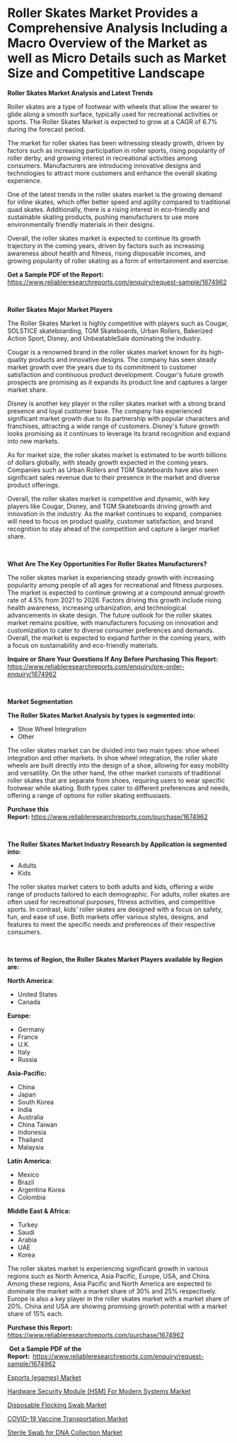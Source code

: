 <p><h1>Roller Skates Market Provides a Comprehensive Analysis Including a Macro Overview of the Market as well as Micro Details such as Market Size and Competitive Landscape</h1></p><p><strong>Roller Skates Market Analysis and Latest Trends</strong></p>
<p><p>Roller skates are a type of footwear with wheels that allow the wearer to glide along a smooth surface, typically used for recreational activities or sports. The Roller Skates Market is expected to grow at a CAGR of 6.7% during the forecast period. </p><p>The market for roller skates has been witnessing steady growth, driven by factors such as increasing participation in roller sports, rising popularity of roller derby, and growing interest in recreational activities among consumers. Manufacturers are introducing innovative designs and technologies to attract more customers and enhance the overall skating experience. </p><p>One of the latest trends in the roller skates market is the growing demand for inline skates, which offer better speed and agility compared to traditional quad skates. Additionally, there is a rising interest in eco-friendly and sustainable skating products, pushing manufacturers to use more environmentally friendly materials in their designs.</p><p>Overall, the roller skates market is expected to continue its growth trajectory in the coming years, driven by factors such as increasing awareness about health and fitness, rising disposable incomes, and growing popularity of roller skating as a form of entertainment and exercise.</p></p>
<p><strong>Get a Sample PDF of the Report:&nbsp;</strong> <a href="https://www.reliableresearchreports.com/enquiry/request-sample/1674962">https://www.reliableresearchreports.com/enquiry/request-sample/1674962</a></p>
<p>&nbsp;</p>
<p><strong>Roller Skates Major Market Players</strong></p>
<p><p>The Roller Skates Market is highly competitive with players such as Cougar, SOLSTICE skateboarding, TGM Skateboards, Urban Rollers, Bakerized Action Sport, Disney, and UnbeatableSale dominating the industry.</p><p>Cougar is a renowned brand in the roller skates market known for its high-quality products and innovative designs. The company has seen steady market growth over the years due to its commitment to customer satisfaction and continuous product development. Cougar's future growth prospects are promising as it expands its product line and captures a larger market share.</p><p>Disney is another key player in the roller skates market with a strong brand presence and loyal customer base. The company has experienced significant market growth due to its partnership with popular characters and franchises, attracting a wide range of customers. Disney's future growth looks promising as it continues to leverage its brand recognition and expand into new markets.</p><p>As for market size, the roller skates market is estimated to be worth billions of dollars globally, with steady growth expected in the coming years. Companies such as Urban Rollers and TGM Skateboards have also seen significant sales revenue due to their presence in the market and diverse product offerings.</p><p>Overall, the roller skates market is competitive and dynamic, with key players like Cougar, Disney, and TGM Skateboards driving growth and innovation in the industry. As the market continues to expand, companies will need to focus on product quality, customer satisfaction, and brand recognition to stay ahead of the competition and capture a larger market share.</p></p>
<p>&nbsp;</p>
<p><strong>What Are The Key Opportunities For Roller Skates Manufacturers?</strong></p>
<p><p>The roller skates market is experiencing steady growth with increasing popularity among people of all ages for recreational and fitness purposes. The market is expected to continue growing at a compound annual growth rate of 4.5% from 2021 to 2026. Factors driving this growth include rising health awareness, increasing urbanization, and technological advancements in skate design. The future outlook for the roller skates market remains positive, with manufacturers focusing on innovation and customization to cater to diverse consumer preferences and demands. Overall, the market is expected to expand further in the coming years, with a focus on sustainability and eco-friendly materials.</p></p>
<p><strong>Inquire or Share Your Questions If Any Before Purchasing This Report:</strong> <a href="https://www.reliableresearchreports.com/enquiry/pre-order-enquiry/1674962">https://www.reliableresearchreports.com/enquiry/pre-order-enquiry/1674962</a></p>
<p>&nbsp;</p>
<p><strong>Market Segmentation</strong></p>
<p><strong>The Roller Skates Market Analysis by types is segmented into:</strong></p>
<p><ul><li>Shoe Wheel Integration</li><li>Other</li></ul></p>
<p><p>The roller skates market can be divided into two main types: shoe wheel integration and other markets. In shoe wheel integration, the roller skate wheels are built directly into the design of a shoe, allowing for easy mobility and versatility. On the other hand, the other market consists of traditional roller skates that are separate from shoes, requiring users to wear specific footwear while skating. Both types cater to different preferences and needs, offering a range of options for roller skating enthusiasts.</p></p>
<p><strong>Purchase this Report:&nbsp;</strong><a href="https://www.reliableresearchreports.com/purchase/1674962">https://www.reliableresearchreports.com/purchase/1674962</a></p>
<p>&nbsp;</p>
<p><strong>The Roller Skates Market Industry Research by Application is segmented into:</strong></p>
<p><ul><li>Adults</li><li>Kids</li></ul></p>
<p><p>The roller skates market caters to both adults and kids, offering a wide range of products tailored to each demographic. For adults, roller skates are often used for recreational purposes, fitness activities, and competitive sports. In contrast, kids' roller skates are designed with a focus on safety, fun, and ease of use. Both markets offer various styles, designs, and features to meet the specific needs and preferences of their respective consumers.</p></p>
<p>&nbsp;</p>
<p><strong>In terms of Region, the Roller Skates Market Players available by Region are:</strong></p>
<p>
    <p> <strong> North America: </strong>
        <ul>
            <li>United States</li>
            <li>Canada</li>
        </ul>
        </p> 
    <p> <strong> Europe: </strong>
        <ul>
            <li>Germany</li>
            <li>France</li>
            <li>U.K.</li>
            <li>Italy</li>
            <li>Russia</li>
        </ul>
        </p> 
    <p> <strong> Asia-Pacific: </strong>
        <ul>
            <li>China</li>
            <li>Japan</li>
            <li>South Korea</li>
            <li>India</li>
            <li>Australia</li>
            <li>China Taiwan</li>
            <li>Indonesia</li>
            <li>Thailand</li>
            <li>Malaysia</li>
        </ul>
        </p> 
    <p> <strong> Latin America: </strong>
        <ul>
            <li>Mexico</li>
            <li>Brazil</li>
            <li>Argentina Korea</li>
            <li>Colombia</li>
        </ul>
        </p> 
    <p> <strong> Middle East & Africa: </strong>
        <ul>
            <li>Turkey</li>
            <li>Saudi</li>
            <li>Arabia</li>
            <li>UAE</li>
            <li>Korea</li>
        </ul>
    </p>
    </p>
<p><p>The roller skates market is experiencing significant growth in various regions such as North America, Asia Pacific, Europe, USA, and China. Among these regions, Asia Pacific and North America are expected to dominate the market with a market share of 30% and 25% respectively. Europe is also a key player in the roller skates market with a market share of 20%. China and USA are showing promising growth potential with a market share of 15% each.</p></p>
<p><strong>Purchase this Report: </strong><a href="https://www.reliableresearchreports.com/purchase/1674962">https://www.reliableresearchreports.com/purchase/1674962</a></p>
<p>&nbsp;<strong>Get a Sample PDF of the Report:&nbsp;&nbsp;</strong><a href="https://www.reliableresearchreports.com/enquiry/request-sample/1674962">https://www.reliableresearchreports.com/enquiry/request-sample/1674962</a></p>
<p><strong></strong></p>
<p><p><a href="https://medium.com/@piperhickle/esports-egames-market-analysis-and-sze-forecasted-for-period-from-2024-to-2031-7c4272d7b40a">Esports (egames) Market</a></p><p><a href="https://medium.com/@avacampbell767/hardware-security-module-hsm-for-modern-systems-nbsp-market-focuses-on-market-share-size-and-ab925ff32da5">Hardware Security Module (HSM) For Modern Systems Market</a></p><p><a href="https://github.com/bmorecock/Market-Research-Report-List-2/blob/main/disposable-flocking-swab-market.md">Disposable Flocking Swab Market</a></p><p><a href="https://medium.com/@benjaminchavez7555/covid-19-vaccine-transportation-market-size-market-outlook-and-market-forecast-2024-to-2031-0266c51de1e5">COVID-19 Vaccine Transportation Market</a></p><p><a href="https://github.com/jsmusil/Market-Research-Report-List-2/blob/main/sterile-swab-for-dna-collection-market.md">Sterile Swab for DNA Collection Market</a></p></p>